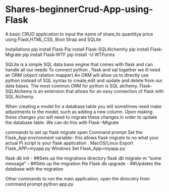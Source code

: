 # Shares-beginnerCrud-App-using-Flask
A basic CRUD application to input the name of share,its quantitya price using Flask,HTML,CSS, Boot Strap and SQLite

Installations 
pip install Flask
Pip install Flask-SQLAlchemhy
pip install Flask-Migrate
pip install Flask-WTF
pip install -U WTForms

SQLite is a simple SQL data base engine that comes with flask and can handle all our needs
To connect python , flask and sql together we ill need an ORM (object relation mapper).An ORM will allow us to directly use python instead of SQL syntax to create,edit and update and delete from our data bases. The most common ORM for python is SQL alchemy. Flask-SQLAlchemy is an extension that allows for an easy connection of flask with SQL Alchemy.

When creating a model for a database table you will sometimes need make adjustments to the model, such as adding a new column. Upon making these changes you will need to migrate these changes in order to update the database table .We can do this with Flask –Migrate 

commands to set up flask migrate 
open Command prompt 
Set the Flask_App environment variable- this allows flask migrate to no what your actual Pi script is your flask application .
MacOS/Linux
Export Flask_APP=myapp.py
Windows
Set Flask_App=myapp.py


flask db init - ##Sets up the migrations directory
flask db migrate-m “some message” - ##Sets up the migration file
Flask db upgrade - ##Updates the database with the migration

Other commands to run the main application, open the direcotry from command prompt 
python app.py
